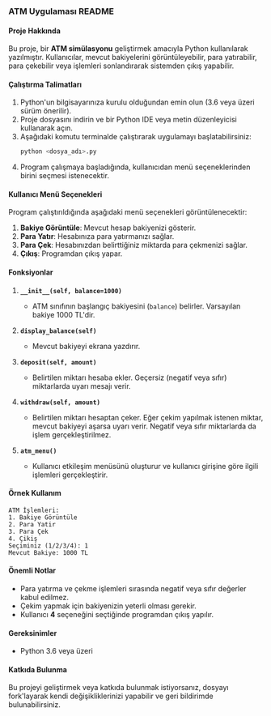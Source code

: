 ### ATM Uygulaması README

#### Proje Hakkında
Bu proje, bir **ATM simülasyonu** geliştirmek amacıyla Python kullanılarak yazılmıştır. Kullanıcılar, mevcut bakiyelerini görüntüleyebilir, para yatırabilir, para çekebilir veya işlemleri sonlandırarak sistemden çıkış yapabilir.

#### Çalıştırma Talimatları
1. Python'un bilgisayarınıza kurulu olduğundan emin olun (3.6 veya üzeri sürüm önerilir).
2. Proje dosyasını indirin ve bir Python IDE veya metin düzenleyicisi kullanarak açın.
3. Aşağıdaki komutu terminalde çalıştırarak uygulamayı başlatabilirsiniz:
   ```bash
   python <dosya_adı>.py
   ```
4. Program çalışmaya başladığında, kullanıcıdan menü seçeneklerinden birini seçmesi istenecektir.

#### Kullanıcı Menü Seçenekleri
Program çalıştırıldığında aşağıdaki menü seçenekleri görüntülenecektir:

1. **Bakiye Görüntüle**: Mevcut hesap bakiyenizi gösterir.
2. **Para Yatır**: Hesabınıza para yatırmanızı sağlar.
3. **Para Çek**: Hesabınızdan belirttiğiniz miktarda para çekmenizi sağlar.
4. **Çıkış**: Programdan çıkış yapar.

#### Fonksiyonlar
1. **`__init__(self, balance=1000)`**  
   - ATM sınıfının başlangıç bakiyesini (`balance`) belirler. Varsayılan bakiye 1000 TL'dir.

2. **`display_balance(self)`**  
   - Mevcut bakiyeyi ekrana yazdırır.

3. **`deposit(self, amount)`**  
   - Belirtilen miktarı hesaba ekler. Geçersiz (negatif veya sıfır) miktarlarda uyarı mesajı verir.

4. **`withdraw(self, amount)`**  
   - Belirtilen miktarı hesaptan çeker. Eğer çekim yapılmak istenen miktar, mevcut bakiyeyi aşarsa uyarı verir. Negatif veya sıfır miktarlarda da işlem gerçekleştirilmez.

5. **`atm_menu()`**  
   - Kullanıcı etkileşim menüsünü oluşturur ve kullanıcı girişine göre ilgili işlemleri gerçekleştirir.

#### Örnek Kullanım
```plaintext
ATM İşlemleri:
1. Bakiye Görüntüle
2. Para Yatir
3. Para Çek
4. Çikiş
Seçiminiz (1/2/3/4): 1
Mevcut Bakiye: 1000 TL
```

#### Önemli Notlar
- Para yatırma ve çekme işlemleri sırasında negatif veya sıfır değerler kabul edilmez.
- Çekim yapmak için bakiyenizin yeterli olması gerekir.
- Kullanıcı **4** seçeneğini seçtiğinde programdan çıkış yapılır.

#### Gereksinimler
- Python 3.6 veya üzeri

#### Katkıda Bulunma
Bu projeyi geliştirmek veya katkıda bulunmak istiyorsanız, dosyayı fork'layarak kendi değişikliklerinizi yapabilir ve geri bildirimde bulunabilirsiniz.

